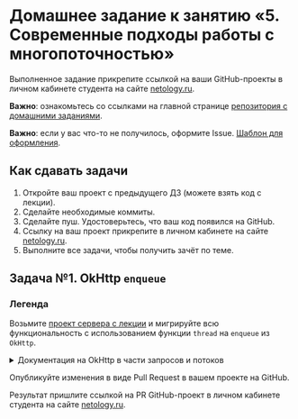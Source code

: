 # Домашнее задание к занятию «5. Современные подходы работы с многопоточностью»

Выполненное задание прикрепите ссылкой на ваши GitHub-проекты в личном кабинете студента на сайте [netology.ru](https://netology.ru).

**Важно**: ознакомьтесь со ссылками на главной странице [репозитория с домашними заданиями](../README.md).

**Важно**: если у вас что-то не получилось, оформите Issue. [Шаблон для оформления](../report-requirements.md).

## Как сдавать задачи

1. Откройте ваш проект с предыдущего ДЗ (можете взять код с лекции).
1. Сделайте необходимые коммиты.
1. Сделайте пуш. Удостоверьтесь, что ваш код появился на GitHub.
1. Ссылку на ваш проект прикрепите в личном кабинете на сайте [netology.ru](https://netology.ru).
1. Выполните все задачи, чтобы получить зачёт по теме.

## Задача №1. OkHttp `enqueue`

### Легенда

Возьмите [проект сервера с лекции](https://github.com/netology-code/andin-code/tree/master/05_current) и мигрируйте всю функциональность с использованием функции `thread` на `enqueue` из `OkHttp`.

<details>
<summary>Документация на OkHttp в части запросов и потоков</summary>

[Ссылка](https://square.github.io/okhttp/calls/)

#### Calls

Запросы могут быть выполнены двумя способами:

* синхронные: ваш поток блокируется до тех пор, пока ответ не станет доступен;
* асинхронные: вы ставите запрос в очередь в любом потоке и получаете ответ в другом потоке тогда, когда он станет доступен.

#### Dispatch

Для синхронных запросов вы предоставляете собственные потоки и сами отвечаете за распределение запросов по потокам.

Для асинхронных запросов Dispatcher реализует политику максимального количества одновременных запросов. Вы можете установить максимум на веб-сервер (по умолчанию — 5) и общий максимум (по умолчанию — 64).

</details>

Опубликуйте изменения в виде Pull Request в вашем проекте на GitHub.

Результат пришлите ссылкой на PR GitHub-проект в личном кабинете студента на сайте [netology.ru](https://netology.ru).
